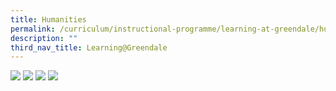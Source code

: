 ```yaml
---
title: Humanities
permalink: /curriculum/instructional-programme/learning-at-greendale/humanities/
description: ""
third_nav_title: Learning@Greendale
---
```

![](/images/Copy-of-Department-Web_Page_1-scaled.jpg)
![](/images/Copy-of-Department-Web_Page_2-scaled.jpg)
![](/images/Copy-of-Department-Web_Page_3-scaled.jpg)
![](/images/Copy-of-Department-Web_Page_4-scaled.jpg)

